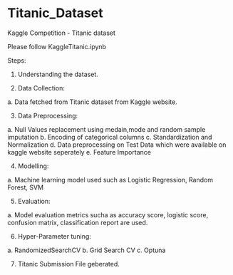# Titanic_Dataset
Kaggle Competition - Titanic dataset

Please follow KaggleTitanic.ipynb

Steps:

1.  Understanding the dataset.

2.  Data Collection:

  a. Data fetched from Titanic dataset from Kaggle website.
  
3.  Data Preprocessing:

  a. Null Values replacement using medain,mode and random sample imputation
  b. Encoding of categorical columns
  c. Standardization and Normalization
  d. Data preprocessing on Test Data which were available on kaggle website seperately
  e. Feature Importance
 
4.  Modelling:

  a. Machine learning model used such as Logistic Regression, Random Forest, SVM
  
5.  Evaluation:

  a. Model evaluation metrics sucha as accuracy score, logistic score, confusion matrix, classification report are used.
  
6.  Hyper-Parameter tuning:

  a. RandomizedSearchCV 
  b. Grid Search CV
  c. Optuna 
 
7.  Titanic Submission File geberated.

